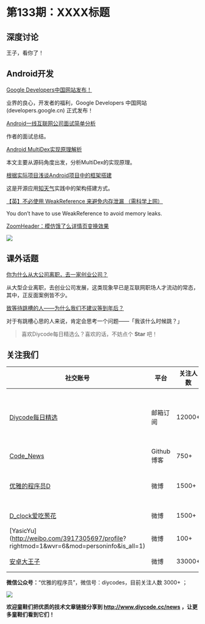 # 第133期：XXXX标题

## 深度讨论

[]()

王子，看你了！

## Android开发

[Google Developers中国网站发布！](http://mp.weixin.qq.com/s/OK-07avMAAytS2SVwrDVdg)

业界的良心，开发者的福利，Google Developers 中国网站 (developers.google.cn) 正式发布！

[Android一线互联网公司面试简单分析](http://www.jackway.cn/2016/12/07/interview-1/)

作者的面试总结。

[Android MultiDex实现原理解析](http://allenfeng.com/2016/11/17/principle-analysis-on-multidex/)

本文主要从源码角度出发，分析MultiDex的实现原理。

[根据实际项目浅谈Android项目中的框架搭建](https://silencedut.github.io/2016/12/05/%E6%A0%B9%E6%8D%AE%E5%AE%9E%E9%99%85%E9%A1%B9%E7%9B%AE%E6%B5%85%E8%B0%88Android%E9%A1%B9%E7%9B%AE%E4%B8%AD%E7%9A%84%E6%A1%86%E6%9E%B6%E6%90%AD%E5%BB%BA/)

这是开源应用[知天气](https://github.com/SilenceDut/KnowWeather)实践中的架构搭建方式。

[【英】不必使用 WeakReference 来避免内存泄漏 （需科学上网）](https://medium.com/google-developer-experts/weakreference-in-android-dd1e66b9be9d#.sfe41se51)

You don’t have to use WeakReference to avoid memory leaks.

[ZoomHeader：模仿饿了么详情页变换效果](https://github.com/githubwing/ZoomHeader)

![](https://github.com/githubwing/ZoomHeader/raw/master/img.gif)

## 课外话题

[你为什么从大公司离职，去一家创业公司？](https://100offer.com/blog/posts/154)

从大型企业离职，去创业公司发展，这类现象早已是互联网职场人才流动的常态，其中，正反面案例皆不少。

[致等待跳槽的人——为什么我们不建议等到年后？](https://100offer.com/blog/posts/182)

对于有跳槽心思的人来说，肯定会思考一个问题——「我该什么时候跳？」

> 喜欢Diycode每日精选么？喜欢的话，不妨点个 **Star** 吧！

## 关注我们

| 社交账号  |  平台  | 关注人数 | 说明 |
| -------- | -------- | -------- | -------- |
| [Diycode每日精选](http://list.qq.com/cgi-bin/qf_invite?id=d469993d2c888e971c0fbb2309c4d84256968386b126b967)|   邮箱订阅  | 12000+ | 每日分享一次Android、iOS、Swfit技术干货  |
| [Code_News](https://github.com/DiyCodes/code_news) |    Github博客  |750+ | 每日邮件推送列表  |
| [优雅的程序员D](http://weibo.com/u/5891258264) |   微博  | 1500+ | 官方微博，每日分享开源信息  |
| [D_clock爱吃葱花](http://weibo.com/u/2480694892)  |   微博  | 1500+ | 日报发起人  |
|[YasicYu](http://weibo.com/3917305697/profile? rightmod=1&wvr=6&mod=personinfo&is_all=1)  |   微博  | 100+ | 日报发起人  |
|[安卓大王子](http://weibo.com/apkbus/)   |   微博  | 33000+ | 日报发起人  |

**微信公众号：**“优雅的程序员”，微信号：diycodes，目前关注人数 3000+ ；

![](http://upload-images.jianshu.io/upload_images/1846413-b42abfa70f909099.jpg?imageMogr2/auto-orient/strip%7CimageView2/2/w/1240)

**欢迎童鞋们把优质的技术文章链接分享到 http://www.diycode.cc/news ，让更多童鞋们看到它们！**